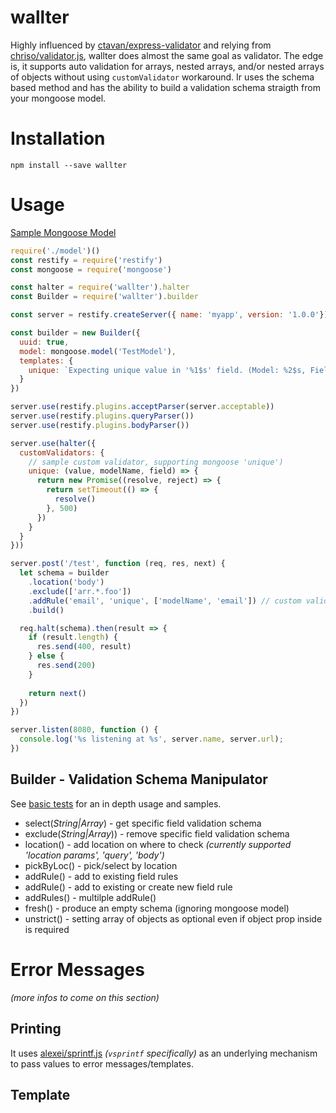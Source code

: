 # wallter
Highly influenced by [ctavan/express-validator](https://github.com/ctavan/express-validator) and relying from [chriso/validator.js](https://github.com/chriso/validator.js), wallter does almost the same goal as validator. The edge is, it supports auto validation for arrays, nested arrays, and/or nested arrays of objects without using `customValidator` workaround. Ir uses the schema based method and has the ability to build a validation schema straigth from your mongoose model.

# Installation

`npm install --save wallter`

# Usage
[Sample Mongoose Model](https://github.com/edgracilla/wallter/blob/master/test/models/basic.model.js)

```js
require('./model')()
const restify = require('restify')
const mongoose = require('mongoose')

const halter = require('wallter').halter
const Builder = require('wallter').builder

const server = restify.createServer({ name: 'myapp', version: '1.0.0'});

const builder = new Builder({
  uuid: true,
  model: mongoose.model('TestModel'),
  templates: {
    unique: `Expecting unique value in '%1$s' field. (Model: %2$s, Field: %3$s)`
  }
})

server.use(restify.plugins.acceptParser(server.acceptable))
server.use(restify.plugins.queryParser())
server.use(restify.plugins.bodyParser())

server.use(halter({
  customValidators: {
    // sample custom validator, supporting mongoose 'unique')
    unique: (value, modelName, field) => {
      return new Promise((resolve, reject) => {
        return setTimeout(() => {
          resolve()
        }, 500)
      })
    }
  }
}))

server.post('/test', function (req, res, next) {
  let schema = builder
    .location('body')
    .exclude(['arr.*.foo'])
    .addRule('email', 'unique', ['modelName', 'email']) // custom validator above
    .build()

  req.halt(schema).then(result => {
    if (result.length) {
      res.send(400, result)
    } else {
      res.send(200)
    }
    
    return next()
  })
})

server.listen(8080, function () {
  console.log('%s listening at %s', server.name, server.url);
})
```

## Builder - Validation Schema Manipulator
See [basic tests](https://github.com/edgracilla/wallter/blob/master/test/builder/basic.test.js) for an in depth usage and samples.
- select(*String|Array*) - get specific field validation schema
- exclude(*String|Array*)) - remove specific field validation schema
- location() - add location on where to check *(currently supported 'location params', 'query', 'body')*
- pickByLoc() - pick/select by location
- addRule() - add to existing field rules
- addRule() - add to existing or create new field rule
- addRules() - multilple addRule()
- fresh() - produce an empty schema (ignoring mongoose model)
- unstrict() - setting array of objects as optional even if object prop inside is required

# Error Messages
*(more infos to come on this section)*
## Printing
It uses [alexei/sprintf.js](https://github.com/alexei/sprintf.js) *(`vsprintf` specifically)* as an underlying mechanism to pass values to error messages/templates.

## Template